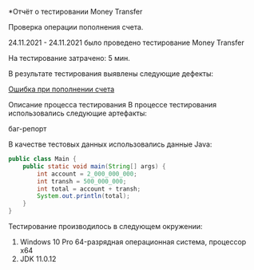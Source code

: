 *Отчёт о тестировании Money Transfer

Проверка операции пополнения счета.

24.11.2021 - 24.11.2021 было проведено тестирование Money Transfer

На тестирование затрачено: 5 мин.

В результате тестирования выявлены следующие дефекты:

[Ошибка при пополнении счета](https://github.com/Katriona17/Java1.1/issues/1)

Описание процесса тестирования
В процессе тестирования использовались следующие артефакты:

баг-репорт

В качестве тестовых данных использовались данные Java:

```Java
public class Main {
    public static void main(String[] args) {
        int account = 2_000_000_000;
        int transh = 500_000_000;
        int total = account + transh;
        System.out.println(total);
    }
}
```

Тестирование производилось в следующем окружении:

1. Windows 10 Pro 64-разрядная операционная система, процессор x64
1. JDK 11.0.12
